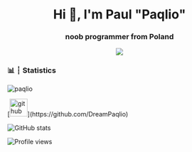 <h1 align="center">Hi 👋, I'm Paul "Paqlio"</h1>
<h3 align="center">noob programmer from Poland</h3>
<center>
<image src=https://discord.c99.nl/widget/theme-1/709888532226899989.png> </image>
</center>


<h3 align="left">📊 ┆ Statistics</h3>
<p align="left"> <img src="https://komarev.com/ghpvc/?username=paqlio&label=Profile%20views&color=0e75b6&style=flat" alt="paqlio" /> </p>
[<img src='https://cdn.jsdelivr.net/npm/simple-icons@3.0.1/icons/github.svg' alt='github' height='40'>](https://github.com/DreamPaqlio)  

![GitHub stats](https://github-readme-stats.vercel.app/api?username=DreamPaqlio&show_icons=true)  

![Profile views](https://gpvc.arturio.dev/DreamPaqlio)  

